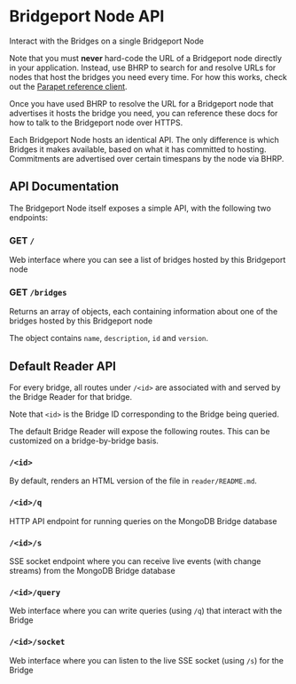 # Bridgeport Node API

Interact with the Bridges on a single Bridgeport Node

Note that you must **never** hard-code the URL of a Bridgeport node directly in your application. Instead, use BHRP to search for and resolve URLs for nodes that host the bridges you need every time. For how this works, check out the [Parapet reference client](https://github.com/p2ppsr/parapet).

Once you have used BHRP to resolve the URL for a Bridgeport node that advertises it hosts the bridge you need, you can reference these docs for how to talk to the Bridgeport node over HTTPS.

Each Bridgeport Node hosts an identical API. The only difference is which Bridges it makes available, based on what it has committed to hosting. Commitments are advertised over certain timespans by the node via BHRP.

## API Documentation

The Bridgeport Node itself exposes a simple API, with the following two endpoints:

### GET `/`

Web interface where you can see a list of bridges hosted by this Bridgeport node

### GET `/bridges`

Returns an array of objects, each containing information about one of the bridges hosted by this Bridgeport node

The object contains `name`, `description`, `id` and `version`.

## Default Reader API

For every bridge, all routes under `/<id>` are associated with and served by the Bridge Reader for that bridge.

Note that `<id>` is the Bridge ID corresponding to the Bridge being queried.

The default Bridge Reader will expose the following routes. This can be customized on a bridge-by-bridge basis.

### `/<id>`

By default, renders an HTML version of the file in `reader/README.md`.

### `/<id>/q`

HTTP API endpoint for running queries on the MongoDB Bridge database

### `/<id>/s`

SSE socket endpoint where you can receive live events (with change streams) from the MongoDB Bridge database

### `/<id>/query`

Web interface where you can write queries (using `/q`) that interact with the Bridge

### `/<id>/socket`

Web interface where you can listen to the live SSE socket (using `/s`) for the Bridge
